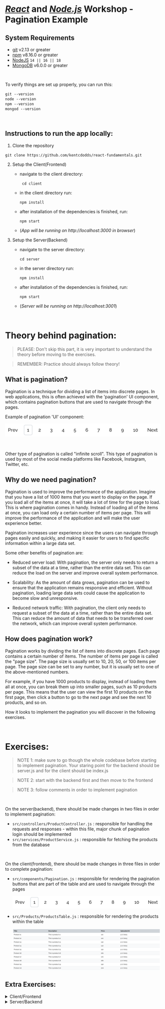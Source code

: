 # [_React_][react] and [_Node.js_][nodejs] Workshop - Pagination Example

## System Requirements

- [git][git] v2.13 or greater
- [npm][npm] v8.16.0 or greater
- [NodeJS][node] `14 || 16 || 18`
- [MongoDB][mongodb] v6.0.0 or greater

&nbsp;

To verify things are set up properly, you can run this:

```shell
git --version
node --version
npm --version
mongod --version
```

&nbsp;

## Instructions to run the app locally:

1. Clone the repository

```shell
git clone https://github.com/kentcdodds/react-fundamentals.git
```

2.  Setup the Client(Frontend)

    - navigate to the client directory:

      ```shell
       cd client
      ```

    - in the client directory run:

      ```shell
      npm install
      ```

    - after installation of the dependencies is finished, run:

      ```shell
      npm start
      ```

    - (_App will be running on http://localhost:3000 in browser_)

3.  Setup the Server(Backend)

    - navigate to the server directory:
      ```shell
      cd server
      ```
    - in the server directory run:
      ```shell
      npm install
      ```
    - after installation of the dependencies is finished, run:
      ```shell
      npm start
      ```
    - (_Server will be running on http://localhost:3001_)

&nbsp;

# Theory behind pagination:

> PLEASE: Don't skip this part, it is very important to understand the theory before moving to the exercises.

> REMEMBER: Practice should always follow theory!

## What is pagination?

Pagination is a technique for dividing a list of items into discrete pages. In web applications, this is often achieved with the 'pagination' UI component, which contains pagination buttons that are used to navigate through the pages.

Example of pagination 'UI' component:

![Example of how Pagination component should look like in the end](./images/pagination.png "Pagination image component")

&nbsp;

Other type of pagination is called "infinite scroll". This type of pagination is used by most of the social media platforms like Facebook, Instagram, Twitter, etc.

## Why do we need pagination?

Pagination is used to improve the performance of the application. Imagine that you have a list of 1000 items that you want to display on the page. If you load all of the items at once, it will take a lot of time for the page to load. This is where pagination comes in handy. Instead of loading all of the items at once, you can load only a certain number of items per page. This will improve the performance of the application and will make the user experience better.

Pagination increases user experience since the users can navigate through pages easily and quickly, and making it easier for users to find specific information within a large data set.

Some other benefits of pagination are:

- Reduced server load: With pagination, the server only needs to return a subset of the data at a time, rather than the entire data set. This can reduce the load on the server and improve overall system performance.

- Scalability: As the amount of data grows, pagination can be used to ensure that the application remains responsive and efficient. Without pagination, loading large data sets could cause the application to become slow and unresponsive.

- Reduced network traffic: With pagination, the client only needs to request a subset of the data at a time, rather than the entire data set. This can reduce the amount of data that needs to be transferred over the network, which can improve overall system performance.

## How does pagination work?

Pagination works by dividing the list of items into discrete pages. Each page contains a certain number of items. The number of items per page is called the "page size". The page size is usually set to 10, 20, 50, or 100 items per page. The page size can be set to any number, but it is usually set to one of the above-mentioned numbers.

For example, if you have 1000 products to display, instead of loading them all at once, you can break them up into smaller pages, such as 10 products per page. This means that the user can view the first 10 products on the first page, then click a button to go to the next page and see the next 10 products, and so on.

How it looks to implement the pagination you will discover in the following exercises.

&nbsp;

# Exercises:

> NOTE 1: make sure to go though the whole codebase before starting to implement pagination. Your staring point for the backend should be server.js and for the client should be index.js

> NOTE 2: start with the backend first and then move to the frontend

> NOTE 3: follow comments in order to implement pagination

&nbsp;

On the server(backend), there should be made changes in two files in order to implement pagination:

- `src/controllers/ProductController.js` : responsible for handling the requests and responses - within this file, major chunk of pagination login should be implemented
- `src/services/ProductService.js` : responsible for fetching the products from the database

&nbsp;

On the client(frontend), there should be made changes in three files in order to complete pagination:

- `src/components/Pagination.js` : responsible for rendering the pagination buttons that are part of the table and are used to navigate through the pages

  ![Example of how Pagination component should look like in the end](./images/pagination.png "Pagination image component")

- `src/Products/ProductsTable.js` : responsible for rendering the products within the table

  ![Example of how products table looks like](./images/table.png "products table")

## Extra Exercises:

<details>

  <summary>Client/Frontend</summary>

For extra frontend exercise you will implement the type of pagination that is most commonly used in the real world. This type of pagination is called **infinite scroll**. The idea behind this type of pagination is that the user doesn't have to click on the pagination buttons in order to navigate through the pages. Instead, the user can just scroll down and the next page will be loaded automatically. This type of pagination is used by most of the social media platforms like Facebook, Instagram, Twitter, etc.

Changes should be made in the following file:

> NOTE: follow the comments in order to implement infinite scroll

- `src/Products/ProductsCards.js` : responsible for rendering the products within as a list of cards

![Example of how products cards looks like](./images/products-cards.png "products cards")

</details>

<details>

  <summary>Server/Backend</summary>

For the extra backend exercise you will refactor the pagination logic in the `src/controllers/ProductController.js` file you initially wrote. The idea is to move the some of the logic from the controller to utility functions that will be defined in the `src/utils/pagination.js` file. The functions that should be defined are:

- `generatePaginationVariables` : responsible for generating the variables that are used for pagination
- `generatePaginationPageResponse` : responsible for generating the `next` object property from the response object that is sent to the client

> NOTE 1: follow the comments in order to solve this exercise

- `src/utils/pagination.js` : responsible for generating the variables that are used for pagination

After the functions are implemented, you should refactor the `src/controllers/ProductController.js` by importing the functions from the `src/utils/pagination.js` file

</details>

[npm]: https://www.npmjs.com/
[node]: https://nodejs.org
[git]: https://git-scm.com/
[mongodb]: https://www.mongodb.com/
[react]: https://reactjs.org/
[nodejs]: https://nodejs.org/en/
